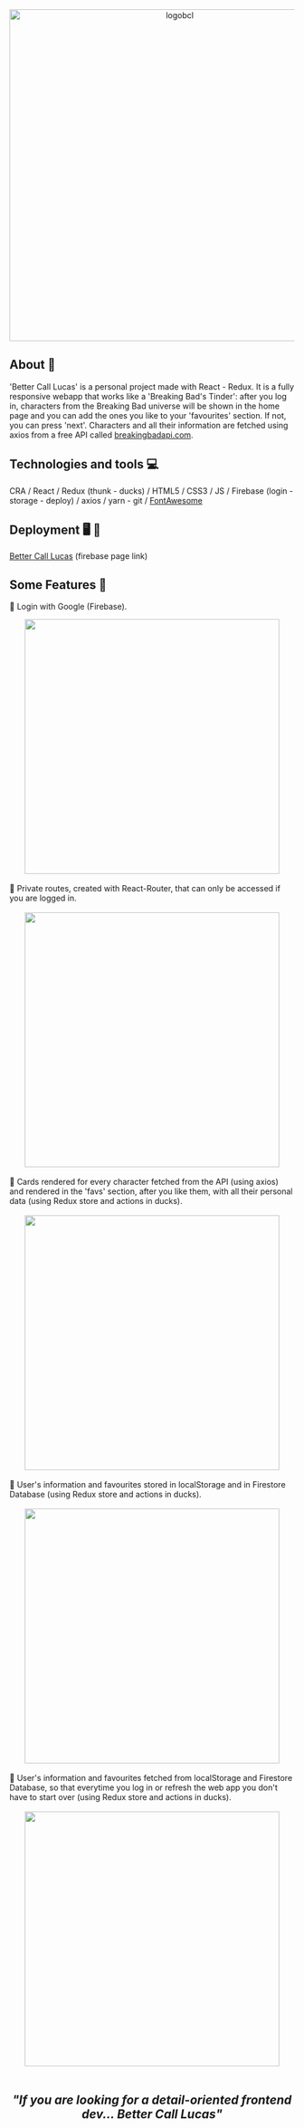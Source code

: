 <div align="center">
<img width="586" alt="logobcl" src="https://user-images.githubusercontent.com/87493125/137629834-bdbcc3da-e016-4600-9a13-bed2788d16bc.png">

</div>

## About 📝

'Better Call Lucas' is a personal project made with React - Redux. It is a fully responsive webapp that works like a 'Breaking Bad's Tinder': after you log in, characters from the Breaking Bad universe will be shown in the home page and you can add the ones you like to your 'favourites' section. If not, you can press 'next'. Characters and all their information are fetched using axios from a free API called <a href="https://www.breakingbadapi.com/">breakingbadapi.com</a>.

## Technologies and tools :computer:

CRA / React / Redux (thunk - ducks) / HTML5 / CSS3 / JS / Firebase (login - storage - deploy) / axios / yarn - git / <a href="https://fontawesome.com/">FontAwesome</a>

## Deployment 🖥️ 📲

<a href="https://bettercalllucas-af50c.web.app/">Better Call Lucas</a> (firebase page link)

## Some Features 🔧

📌 Login with Google (Firebase). <br>

<div align="center">
<img width="450" src="https://user-images.githubusercontent.com/87493125/137630979-d016d7a6-6d2b-4ff8-b978-078158f1859e.gif">
</div>

<br>
📌 Private routes, created with React-Router, that can only be accessed if you are logged in. <br><br>
<div align="center">
<img width="450" src="https://user-images.githubusercontent.com/87493125/137631301-5ec18722-a42a-4d4b-afb5-e319f76c1bb2.gif">
</div>
<br>
📌 Cards rendered for every character fetched from the API (using axios) and rendered in the 'favs' section, after you like them, with all their personal data (using Redux store and actions in ducks). <br><br>
<div align="center">
<img width="450" src="https://user-images.githubusercontent.com/87493125/137632443-f2f0ee23-0e43-4344-99a4-48a073328277.gif">
</div>
<br>
📌 User's information and favourites stored in localStorage and in Firestore Database (using Redux store and actions in ducks). <br><br>
<div align="center">
<img width="450" src="https://user-images.githubusercontent.com/87493125/137633199-3969fcaa-bde2-424a-be86-308bc3d4ed9d.gif">
</div>
<br>
📌 User's information and favourites fetched from localStorage and Firestore Database, so that everytime you log in or refresh the web app you don't have to start over (using Redux store and actions in ducks).<br><br>
<div align="center">
<img width="450" src="https://user-images.githubusercontent.com/87493125/137633335-d55a2ec3-b998-4f4b-b9ce-24f2ff9a9560.gif">
</div>
<br>

<div align="center">
  <h2><i>"If you are looking for a detail-oriented frontend dev... Better Call Lucas"</i></h2>
</div>
